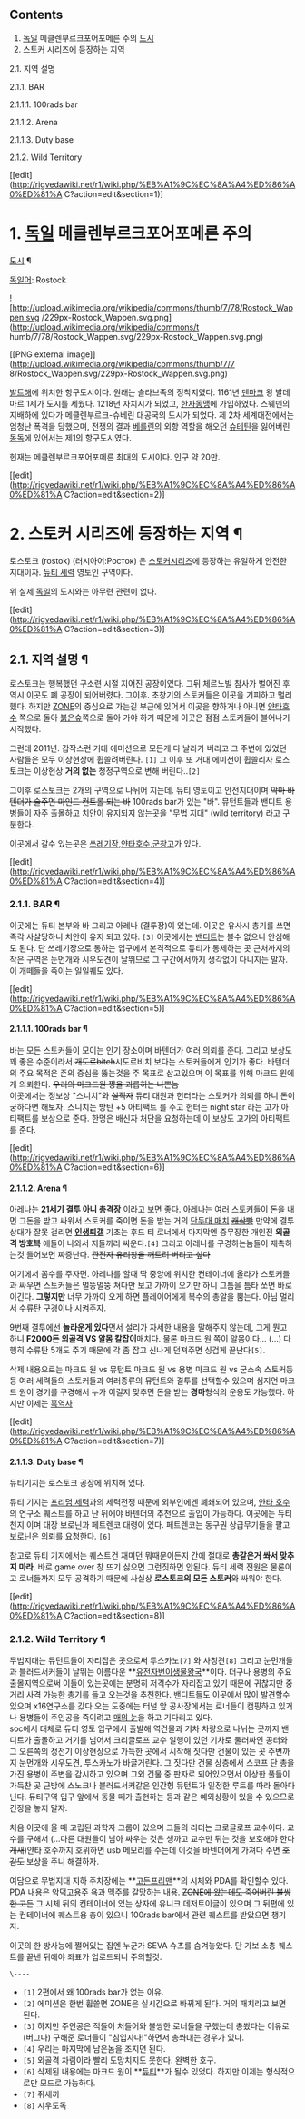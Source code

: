 ## Contents

    

1. [독일](%EB%8F%85%EC%9D%BC.md) 메클렌부르크포어포메른 주의 [도시](%EB%8F%84%EC%8B%9C.md)
2. 스토커 시리즈에 등장하는 지역 
    

2.1. 지역 설명

    

2.1.1. BAR

    

2.1.1.1. 100rads bar

2.1.1.2. Arena

2.1.1.3. Duty base

2.1.2. Wild Territory

[[edit](http://rigvedawiki.net/r1/wiki.php/%EB%A1%9C%EC%8A%A4%ED%86%A0%ED%81%A
C?action=edit&section=1)]

# 1. [독일](%EB%8F%85%EC%9D%BC.md) 메클렌부르크포어포메른 주의
[도시](%EB%8F%84%EC%8B%9C.md) ¶

[독일어](%EB%8F%85%EC%9D%BC%EC%96%B4.md): Rostock

  

![http://upload.wikimedia.org/wikipedia/commons/thumb/7/78/Rostock_Wappen.svg
/229px-Rostock_Wappen.svg.png](http://upload.wikimedia.org/wikipedia/commons/t
humb/7/78/Rostock_Wappen.svg/229px-Rostock_Wappen.svg.png)

[[PNG external image]](http://upload.wikimedia.org/wikipedia/commons/thumb/7/7
8/Rostock_Wappen.svg/229px-Rostock_Wappen.svg.png)

  

[발트해](%EB%B0%9C%ED%8A%B8%ED%95%B4.md)에 위치한 항구도시이다. 원래는 슬라브족의 정착지였다. 1161년
[덴마크](%EB%8D%B4%EB%A7%88%ED%81%AC.md) 왕 발데마르 1세가 도시를 세웠다. 1218년 자치시가 되었고,
[한자동맹](%ED%95%9C%EC%9E%90%EB%8F%99%EB%A7%B9.md)에 가입하였다. 스웨덴의 지배하에 있다가
메클렌부르크-슈베린 대공국의 도시가 되었다. 제 2차 세계대전에서는 엄청난 폭격을 당했으며, 전쟁의 결과
[베를린](%EB%B2%A0%EB%A5%BC%EB%A6%B0.md)의 외항 역할을 해오던
[슈테틴](%EC%8A%88%EC%B2%B4%EC%B9%9C.md)을 잃어버린 [동독](%EB%8F%99%EB%8F%85.md)에
있어서는 제1의 항구도시였다.

  

현재는 메클렌부르크포어포메른 최대의 도시이다. 인구 약 20만.

  

[[edit](http://rigvedawiki.net/r1/wiki.php/%EB%A1%9C%EC%8A%A4%ED%86%A0%ED%81%A
C?action=edit&section=2)]

# 2. 스토커 시리즈에 등장하는 지역 ¶

로스토크 (rostok) (러시아어:Росток) 은 [스토커시리즈](%EC%8A%A4%ED%86%A0%EC%BB%A4%20%EC%8B%9C%EB%A6%AC%EC%A6%88.md)에 등장하는
유일하게 안전한 지대이자. [듀티 세력](%EB%93%80%ED%8B%B0%20%EC%84%B8%EB%A0%A5.md) 영토인
구역이다.

  

위 실제 [독일](%EB%8F%85%EC%9D%BC.md)의 도시와는 아무련 관련이 없다.

[[edit](http://rigvedawiki.net/r1/wiki.php/%EB%A1%9C%EC%8A%A4%ED%86%A0%ED%81%A
C?action=edit&section=3)]

## 2.1. 지역 설명 ¶

  

로스토크는 행복했던 구소련 시절 지어진 공장이였다. 그뒤 체르노빌 참사가 벌어진 후 역시 이곳도 폐 공장이 되어버렸다. 그이후. 초창기의
스토커들은 이곳을 기피하고 멀리했다. 하지만 [ZONE](ZONE.md)의 중심으로 가는길 부근에 있어서 이곳을 향하거나 아니면 [얀타호수](%EC%96%80%ED%83%80%20%ED%98%B8%EC%88%98.md) 쪽으로 돌아 [붉은숲](%EB%B6%89%EC%9D%80%20%EC%88%B2.md)쪽으로 돌아 가야 하기 때문에 이곳은 점점 스토커들이 불어나기
시작했다.

  

그런데 2011년. 갑작스런 거대 에미션으로 모든게 다 날라가 버리고 그 주변에 있었던 사람들은 모두 이상현상에 휩쓸려버린다. `[1]` 그
이후 또 거대 에미션이 휩쓸리자 로스토크는 이상현상 **거의 없는** 청정구역으로 변해 버린다..`[2]`

  

그이후 로스토크는 2개의 구역으로 나뉘어 지는데. 듀티 영토이고 안전지대이며 <del> 악마 바텐더가 술주면 마인드 컨트롤 되는
바</del> 100rads bar가 있는 "바". 뮤턴트들과 밴디트 용병들이 자주 출몰하고 치안이 유지되지 않는곳을 "무법 지대"
(wild territory) 라고 구분한다.

  

이곳에서 갈수 있는곳은 [쓰레기장](%EC%93%B0%EB%A0%88%EA%B8%B0%EC%9E%A5.md),[얀타호수](%EC%96%80%ED%83%80%20%ED%98%B8%EC%88%98.md),[군창고](%EA%B5%B0%20%EC%B0%BD%EA%B3%A0.md)가 있다.

  

[[edit](http://rigvedawiki.net/r1/wiki.php/%EB%A1%9C%EC%8A%A4%ED%86%A0%ED%81%A
C?action=edit&section=4)]

### 2.1.1. BAR ¶

  

이곳에는 듀티 본부와 바 그리고 아레나 (결투장)이 있는데. 이곳은 유사시 총기를 쓰면 즉각 사살당하니 치안이 유지 되고 있다. `[3]`
이곳에서는 [밴디트](%EB%B0%B4%EB%94%94%ED%8A%B8.md)는 볼수 없으니 안심해도 된다. 단 쓰레기장으로 통하는
입구에서 본격적으로 듀티가 통제하는 곳 근처까지의 작은 구역은 눈먼개와 시우도견이 날뛰므로 그 구간에서까지 생각없이 다니지는 말자. 이
개떼들을 죽이는 일일퀘도 있다.

  

[[edit](http://rigvedawiki.net/r1/wiki.php/%EB%A1%9C%EC%8A%A4%ED%86%A0%ED%81%A
C?action=edit&section=5)]

#### 2.1.1.1. 100rads bar ¶

  

바는 모든 스토커들이 모이는 인기 장소이며 바텐더가 여러 의뢰를 준다. 그리고 보상도 꽤 좋은 수준이라서
<del>개도르bitch</del>시도르비치 보다는 스토커들에게 인기가 좋다. 바텐더의 주요 목적은 존의 중심을 뚫는것을 주 목표로
삼고있으며 이 목표를 위해 마크드 원에게 의뢰한다. <del>우리의 마크드원 쨩을 괴롭히는 나쁜놈</del>  
이곳에서는 정보상 "스니치"와 <del>실직자</del> 듀티 대원과 헌터라는 스토커가 의뢰를 하니 돈이 궁하다면 해보자. 스니치는 방탄
+5 아티팩트 를 주고 헌터는 night star 라는 고가 아티팩트를 보상으로 준다. 한명은 배신자 처단을 요청하는데 이 보상도 고가의
아티팩트를 준다.

  

[[edit](http://rigvedawiki.net/r1/wiki.php/%EB%A1%9C%EC%8A%A4%ED%86%A0%ED%81%A
C?action=edit&section=6)]

#### 2.1.1.2. Arena ¶

아레나는 **21세기 결투 아니 총격장** 이라고 보면 좋다. 아레나는 여러 스토커들이 돈을 내면 그돈을 받고 싸워서 스토커를 죽이면 돈을
받는 거의 [단두대 매치](%EB%8B%A8%EB%91%90%EB%8C%80%20%EB%A7%A4%EC%B9%98.md)
<del>[캐삭빵](%EC%BA%90%EC%82%AD%EB%B9%B5.md)</del> 만약에 결투 상대가 잘못 걸리면
**[인생퇴갤](%EC%A3%BD%EC%9D%8C.md)** 기초는 후드 티 로너에서 마지막엔 중무장한 개인전 **외골격 방호복**
애들이 나와서 지들끼리 싸운다.`[4]` 그리고 아레나를 구경하는놈들이 재촉하는것 들어보면 짜증난다. <del>관전자 유리창을 깨트려 버리고
싶다</del>

  

여기에서 꼼수를 주자면. 아레나를 할때 딱 중앙에 위치한 컨테이너에 올라가 스토커들과 싸우면 스토커들은 멀뚱멀뚱 쳐다만 보고 가까이 오기만
하니 그틈을 틈타 쏘면 바로 이긴다. **그렇지만** 너무 가까이 오게 하면 플레이어에게 복수의 총알을 뿜는다. 아님 멀리서 수류탄 구경이나
시켜주자.

  

9번째 결투에선 **놀라운게 있다**면서 설리가 자세한 내용을 말해주지 않는데, 그게 뭔고 하니 **F2000든 외골격 VS 알몸
칼잡이**매치다. 물론 마크드 원 쪽이 알몸이다... (...) 다행히 수류탄 5개도 주기 때문에 각 좀 잡고 신나게 던져주면 싱겁게
끝난다`[5]`.

  

삭제 내용으로는 마크드 원 vs 뮤턴트 마크드 원 vs 용병 마크드 원 vs 군소속 스토커등등 여러 세력들의 스토커들과 여러종류의 뮤턴트와
결투를 선택할수 있으며 심지언 마크드 원이 경기를 구경해서 누가 이길지 맞추면 돈을 받는 **경마**형식의 운용도 가능했다. 하지만 이제는
[흑역사](%ED%9D%91%EC%97%AD%EC%82%AC.md)

  

[[edit](http://rigvedawiki.net/r1/wiki.php/%EB%A1%9C%EC%8A%A4%ED%86%A0%ED%81%A
C?action=edit&section=7)]

#### 2.1.1.3. Duty base ¶

듀티기지는 로스토크 공장에 위치해 있다.

  

듀티 기지는 [프리덤 세력](%ED%94%84%EB%A6%AC%EB%8D%A4%20%EC%84%B8%EB%A0%A5.md)과의 세력전쟁
때문에 외부인에겐 폐쇄되어 있으며, [얀타 호수](%EC%96%80%ED%83%80%20%ED%98%B8%EC%88%98.md)의
연구소 퀘스트를 하고 난 뒤에야 바텐더의 추천으로 출입이 가능하다. 이곳에는 듀티 천지 이며 대장 보로닌과 페트렌코 대령이 있다. 페트렌코는
동구권 상급무기들을 팔고 보로닌은 의뢰를 요청한다. `[6]`

  

참고로 듀티 기지에서는 퀘스트건 재미던 뭐때문이든지 간에 절대로 **총같은거 쏴서 맞추지 마라**. 바로 game over 창 뜨기 싫으면
그런짓하면 안된다. 듀티 세력 전원은 물론이고 로너들까지 모두 공격하기 때문에 사실상 **로스토크의 모든 스토커**와 싸워야 한다.

  

[[edit](http://rigvedawiki.net/r1/wiki.php/%EB%A1%9C%EC%8A%A4%ED%86%A0%ED%81%A
C?action=edit&section=8)]

### 2.1.2. Wild Territory ¶

  

무법지대는 뮤턴트들이 자리잡은 곳으로써 투스카노`[7]` 와 사칭견`[8]` 그리고 눈먼개들과 블러드서커들이 날뛰는 아름다운 **[유전자변이생물왕국](%EB%8F%99%EB%AC%BC%EC%9D%98%20%EC%99%95%EA%B5%AD.md)**이다. 더구나 용병의 주요
출몰지역으로써 이들이 있는곳에는 분명히 저격수가 자리잡고 있기 때문에 귀찮지만 중거리 사격 가능한 총기를 들고 오는것을 추천한다. 밴디트들도
이곳에서 많이 발견할수 있으며 x16연구소를 갔다 오는 도중에는 터널 앞 공사장에서는 로너들이 캠핑하고 있거나 용병들이 주인공을 죽이려고
[매의 눈](%EB%A7%A4%EC%9D%98%20%EB%88%88.md)을 하고 기다리고 있다.  
soc에서 대체로 듀티 영토 입구에서 출발해 역건물과 기차 차량으로 나뉘는 곳까지 밴디트가 출몰하고 거기를 넘어서 크리글로프 교수 일행이
있던 기차로 둘러싸인 공터와 그 오른쪽의 정전기 이상현상으로 가득한 곳에서 시작해 짓다만 건물이 있는 곳 주변까지 눈먼개와 시우도견,
투스카노가 바글거린다. 그 짓다만 건물 상층에서 스코프 단 총을 가진 용병이 주변을 감시하고 있으며 그외 건물 중 판자로 되어있으면서 이상한
풀들이 가득찬 곳 근방에 스노크나 블러드서커같은 인간형 뮤턴트가 일정한 루트를 따라 돌아다닌다. 듀티구역 입구 앞에서 동물 떼가 출현하는
등과 같은 예외상황이 있을 수 있으므로 긴장을 놓지 말자.

  

처음 이곳에 올 때 고립된 과학자 그룹이 있으며 그들의 리더는 크로글로프 교수이다. 교수를 구해서 (...다른 대원들이 남아 싸우는 것은
생까고 교수만 튀는 것을 보호해야 한다<del>개새</del>)얀타 호수까지 호위하면 usb 메모리를 주는데 이것을 바텐더에게 가져다 주면
<del>호감도</del> 보상을 주니 해결하자.

  

여담으로 무법지대 지하 주차장에는 **[고든프리맨](%EA%B3%A0%EB%93%A0%20%ED%94%84%EB%A6%AC%EB%A7%A8.md)**의 시체와 PDA를 확인할수
있다. PDA 내용은 [악덕고용주](G-man.md) 욕과 맥주를 갈망하는 내용. <del>[ZONE](ZONE.md)에 왔는데도
죽어버린 불쌍한 고든</del> 그 시체 뒤의 컨테이너에 있는 상자에 유니크 데저트이글이 있으며 그 뒤편에 있는 컨테이너에 퀘스트용 총이
있으니 100rads bar에서 관련 퀘스트를 받았으면 챙기자.

  

이곳의 한 방사능에 쩔어있는 집엔 누군가 SEVA 슈츠를 숨겨놓았다. 단 가보 소총 퀘스트를 끝낸 뒤에야 좌표가 업로드되니 주의할것.

`\----`

  * `[1]` 2편에서 왜 100rads bar가 없는 이유.
  * `[2]` 에미션은 한번 휩쓸면 ZONE은 실시간으로 바뀌게 된다. 거의 패치라고 보면 된다.
  * `[3]` 하지만 주인공은 적들이 처들어와 불쌍한 로너들을 구했는데 총쐈다는 이유로 (버그다) 구해준 로너들이 "침입자다!"하면서 총쏴대는 경우가 있다.
  * `[4]` 우리는 마지막에 남은놈을 조지면 된다.
  * `[5]` 외골격 차림이라 빨리 도망치지도 못한다. 완벽한 호구.
  * `[6]` 삭제된 내용에는 마크드 원이 **[듀티](%EB%93%80%ED%8B%B0%20%EC%84%B8%EB%A0%A5.md)**가 될수 있었다. 하지만 이제는 형식적으로만 모드로 가능하다.
  * `[7]` 쥐새끼
  * `[8]` 시우도독

